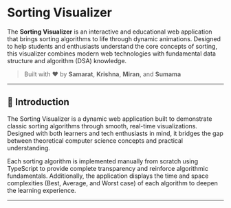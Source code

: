 # Sorting Visualizer

The **Sorting Visualizer** is an interactive and educational web application that brings sorting algorithms to life through dynamic animations. Designed to help students and enthusiasts understand the core concepts of sorting, this visualizer combines modern web technologies with fundamental data structure and algorithm (DSA) knowledge.

> Built with ❤️ by **Samarat**, **Krishna**, **Miran**, and **Sumama**

---

## 🚀 Introduction

The Sorting Visualizer is a dynamic web application built to demonstrate classic sorting algorithms through smooth, real-time visualizations. Designed with both learners and tech enthusiasts in mind, it bridges the gap between theoretical computer science concepts and practical understanding.

Each sorting algorithm is implemented manually from scratch using TypeScript to provide complete transparency and reinforce algorithmic fundamentals. Additionally, the application displays the time and space complexities (Best, Average, and Worst case) of each algorithm to deepen the learning experience.

---
